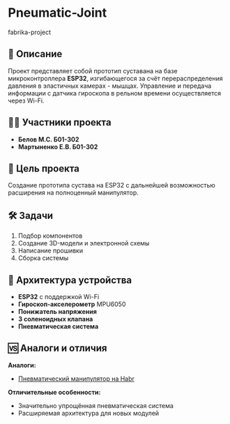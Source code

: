 # Pneumatic-Joint
fabrika-project

## 📌 Описание
Проект представляет собой прототип суставана на базе микроконтроллера **ESP32**, изгибающегося за счёт перераспределения давления в эластичных камерах - мышцах. Управление и передача информации с датчика гироскопа в рельном времени осуществляется через Wi-Fi.

## 👨‍🔧 Участники проекта

- **Белов М.С. Б01-302**
- **Мартыненко Е.В. Б01-302** 

## 🎯 Цель проекта

Создание прототипа сустава на ESP32 с дальнейшей возможностью расширения на полноценный манипулятор.

## 🛠 Задачи

1. Подбор компонентов
2. Создание 3D-модели и электронной схемы
3. Написание прошивки
4. Сборка системы

## 🧩 Архитектура устройства

- **ESP32** с поддержкой Wi-Fi
- **Гироскоп-акселерометр** MPU6050
- **Понижатель напряжения**
- **3 соленоидных клапана**
- **Пневматическая система**

## 🆚 Аналоги и отличия

**Аналоги:**
- [Пневматический манипулятор на Habr]([https://habr.com/ru/articles/814127/](https://www.instructables.com/Soft-Robots-Make-An-Artificial-Muscle-Arm-And-Gri/))

**Отличительные особенности:**
- Значительно упрощённая пневматическая система
- Расширяемая архитектура для новых модулей
